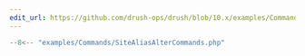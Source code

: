 ```yaml
---
edit_url: https://github.com/drush-ops/drush/blob/10.x/examples/Commands/SiteAliasAlterCommands.php
---
```

```php
--8<-- "examples/Commands/SiteAliasAlterCommands.php"
```
